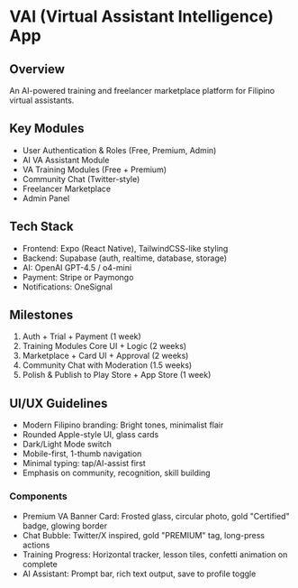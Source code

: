 # VAI (Virtual Assistant Intelligence) App

## Overview
An AI-powered training and freelancer marketplace platform for Filipino virtual assistants.

## Key Modules
- User Authentication & Roles (Free, Premium, Admin)
- AI VA Assistant Module
- VA Training Modules (Free + Premium)
- Community Chat (Twitter-style)
- Freelancer Marketplace
- Admin Panel

## Tech Stack
- Frontend: Expo (React Native), TailwindCSS-like styling
- Backend: Supabase (auth, realtime, database, storage)
- AI: OpenAI GPT-4.5 / o4-mini
- Payment: Stripe or Paymongo
- Notifications: OneSignal

## Milestones
1. Auth + Trial + Payment (1 week)
2. Training Modules Core UI + Logic (2 weeks)
3. Marketplace + Card UI + Approval (2 weeks)
4. Community Chat with Moderation (1.5 weeks)
5. Polish & Publish to Play Store + App Store (1 week)

## UI/UX Guidelines
- Modern Filipino branding: Bright tones, minimalist flair
- Rounded Apple-style UI, glass cards
- Dark/Light Mode switch
- Mobile-first, 1-thumb navigation
- Minimal typing: tap/AI-assist first
- Emphasis on community, recognition, skill building

### Components
- Premium VA Banner Card: Frosted glass, circular photo, gold "Certified" badge, glowing border
- Chat Bubble: Twitter/X inspired, gold "PREMIUM" tag, long-press actions
- Training Progress: Horizontal tracker, lesson tiles, confetti animation on complete
- AI Assistant: Prompt bar, rich text output, save to profile toggle
